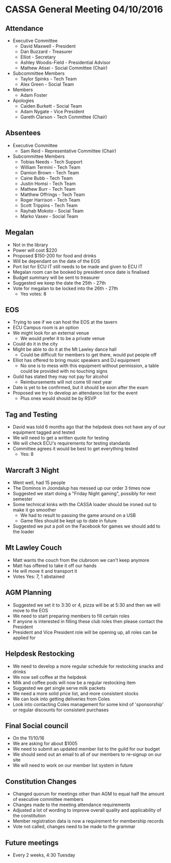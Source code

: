 CASSA General Meeting 04/10/2016
================================
Attendance
----------
* Executive Committee
    * David Maxwell - President 
    * Dan Buzzard - Treasurer
    * Elliot - Secretary
	* Ashley Woodis-Field - Presidential Advisor
	* Mathew Atisei - Social Committee (Chair)
* Subcommittee Members
	* Taylor Spinks - Tech Team
	* Alex Green - Social Team
* Members
	* Adam Foster
* Apologies
	* Caiden Burkett - Social Team
	* Adam Nygate - Vice President
	* Gareth Clarson - Tech Committee (Chair)
	
Absentees
---------
* Executive Committee
	* Sam Reid - Representative Committee (Chair)
* Subcommittee Members
	* Tobias Needs - Tech Support
	* William Termini - Tech Team 
	* Damion Brown - Tech Team 
	* Caine Bubb - Tech Team 
	* Justin Homsi - Tech Team 
	* Mathew Burr - Tech Team 
	* Matthew Offrings - Tech Team
	* Roger Harrison - Tech Team 
	* Scott Trippins - Tech Team 
	* Rayhab Mokoto - Social Team
	* Marko Vasev - Social Team

Megalan
-----------
* Not in the library
* Power will cost $220
* Proposed $150-200 for food and drinks
* Will be dependant on the date of the EOS
* Port list for ECU IT still needs to be made and given to ECU IT
* Megalan room can be booked by president once date is finalised
* Budget summary will be sent to treasurer
* Suggested we keep the date the 25th - 27th
* Vote for megalan to be locked into the 26th - 27th
	* Yes votes: 8

EOS
------
* Trying to see if we can host the EOS at the tavern
* ECU Campus room is an option
* We might look for an external venue
	* We would prefer it to be a private venue
* Could do it in the city
* Might be able to do it at the Mt Lawley dance hall
	* Could be difficult for members to get there, would put people off
* Elliot has offered to bring music speakers and DJ equipment
	* No one is to mess with this equipment without permission, a table could be provided with no touching signs
* Guild has stated they may not pay for alcohol
	* Reimbursements will not come till next year
* Date is yet to be confirmed, but it should be soon after the exam
* Proposed we try to develop an attendance list for the event
	* Plus ones would should be by RSVP

Tag and Testing
---------------
* David was told 6 months ago that the helpdesk does not have any of our equipment tagged and tested
* We will need to get a written quote for testing
* We will check ECU's requirements for testing standards
* Committee agrees it would be best to get everything tested
	* Yes: 8

Warcraft 3 Night
---------------
* Went well, had 15 people
* The Dominos in Joondalup has messed up our order 3 times now
* Suggested we start doing a "Friday Night gaming", possibly for next semester
* Some technical kinks with the CASSA loader should be ironed out to make it go smoother
	* We had to result to passing the game around on a USB
	* Game files should be kept up to date in future
* Suggested we put a poll on the Facebook for games we should add to the loader

Mt Lawley Couch
--------------
* Matt wants the couch from the clubroom we can't keep anymore
* Matt has offered to take it off our hands
* He will move it and transport it
* Votes Yes: 7, 1 abstained

AGM Planning
-----------
* Suggested we set it to 3:30 or 4, pizza will be at 5:30 and then we will move to the EOS
* We need to start preparing members to fill certain roles
* If anyone is interested in filling these club roles then please contact the President
* President and Vice President role will be opening up, all roles can be applied for

Helpdesk Restocking
------------------
* We need to develop a more regular schedule for restocking snacks and drinks
* We now sell coffee at the helpdesk
* Milk and coffee pods will now be a regular restocking item
* Suggested we get single serve milk packets
* We need a more solid price list, and more consistent stocks
* We can look into getting deliveries from Coles
* Look into contacting Coles management for some kind of 'sponsorship' or regular discounts for consistent purchases

Final Social council
--------------------
* On the 11/10/16
* We are asking for about $1005
* We need to submit an updated member list to the guild for our budget
* We should send out an email to all of our members to re-signup on our site
* We will need to work on our member list system in future 

Constitution Changes
-------------------
* Changed quorum for meetings other than AGM to equal half the amount of executive committee members
* Changes made to the meeting attendance requirements
* Adjusted a lot of wording to improve overall quality and applicability of the constitution
* Member registration data is now a requirement for membership records
* Vote not called, changes need to be made to the grammar



Future meetings
--------------
* Every 2 weeks, 4:30 Tuesday
